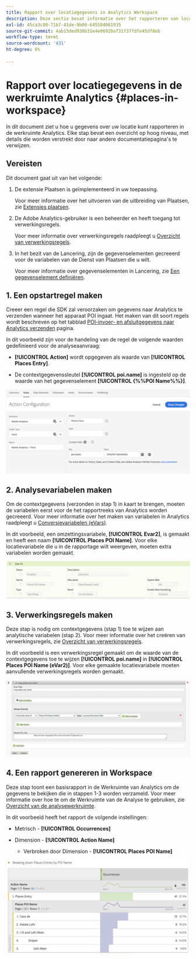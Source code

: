 ```yaml
---
title: Rapport over locatiegegevens in Analytics Workspace
description: Deze sectie bevat informatie over het rapporteren van locatiegegevens in de Analytics Workspace.
exl-id: 45ca3c80-71b7-41de-9b00-645504061935
source-git-commit: 4ab15ded930b31e4e06920af31f37fdfe45df8eb
workflow-type: tm+mt
source-wordcount: '431'
ht-degree: 6%

---
```


# Rapport over locatiegegevens in de werkruimte Analytics {#places-in-workspace}

In dit document ziet u hoe u gegevens over uw locatie kunt rapporteren in de werkruimte Analytics. Elke stap bevat een overzicht op hoog niveau, met details die worden verstrekt door naar andere documentatiepagina&#39;s te verwijzen.

## Vereisten

Dit document gaat uit van het volgende:

1. De extensie Plaatsen is geïmplementeerd in uw toepassing.

   Voor meer informatie over het uitvoeren van de uitbreiding van Plaatsen, zie [Extensies plaatsen](/help/places-ext-aep-sdks/places-extension/places-extension.md).

1. De Adobe Analytics-gebruiker is een beheerder en heeft toegang tot verwerkingsregels.

   Voor meer informatie over verwerkingsregels raadpleegt u [Overzicht van verwerkingsregels](https://docs.adobe.com/content/help/en/analytics/admin/admin-tools/processing-rules/processing-rules.html).

1. In het bezit van de Lancering, zijn de gegevenselementen gecreeerd voor de variabelen van de Dienst van Plaatsen die u wilt.

   Voor meer informatie over gegevenselementen in Lancering, zie [Een gegevenselement definiëren](/help/use-places-launch-workflow/define-data-elements.md).


## 1. Een opstartregel maken

Creeer een regel die SDK zal veroorzaken om gegevens naar Analytics te verzenden wanneer het apparaat POI ingaat. Het maken van dit soort regels wordt beschreven op het tabblad [POI-invoer- en afsluitgegevens naar Analytics verzenden](/help/use-places-with-other-solutions/places-adobe-analytics/use-places-adobe-analytics.md) pagina.

In dit voorbeeld zijn voor de handeling van de regel de volgende waarden gedefinieerd voor de analyseaanvraag:

* **[!UICONTROL Action]** wordt opgegeven als waarde van **[!UICONTROL Places Entry]**.

* De contextgegevenssleutel **[!UICONTROL poi.name]** is ingesteld op de waarde van het gegevenselement **[!UICONTROL {%%POI Name%%}]**.

![&quot;Een handeling instellen&quot;](/help/assets/pt-setAction.png)

## 2. Analysevariabelen maken

Om de contextgegevens (verzonden in stap 1) in kaart te brengen, moeten de variabelen eerst voor de het rapportreeks van Analytics worden gecreeerd. Voor meer informatie over het maken van variabelen in Analytics raadpleegt u [Conversievariabelen (eVars)](https://docs.adobe.com/content/help/en/analytics/implementation/analytics-basics/ref-conversion-variables-evar.html).

In dit voorbeeld, een omzettingsvariabele, **[!UICONTROL Evar2]**, is gemaakt en heeft een naam **[!UICONTROL Places POI Name]**. Voor elke locatievariabele die u in de rapportage wilt weergeven, moeten extra variabelen worden gemaakt.

![&quot;Een analytische variabele maken&quot;](/help/assets/aa-evar.png)

## 3. Verwerkingsregels maken

Deze stap is nodig om contextgegevens (stap 1) toe te wijzen aan analytische variabelen (stap 2). Voor meer informatie over het creëren van verwerkingsregels, zie [Overzicht van verwerkingsregels](https://docs.adobe.com/content/help/en/analytics/admin/admin-tools/processing-rules/processing-rules.html).

In dit voorbeeld is een verwerkingsregel gemaakt om de waarde van de contextgegevens toe te wijzen **[!UICONTROL poi.name]** in **[!UICONTROL Places POI Name (eVar2)]**. Voor elke gemaakte locatievariabele moeten aanvullende verwerkingsregels worden gemaakt.

![&quot;Een verwerkingsregel maken&quot;](/help/assets/aa-processing-rule.png)

## 4. Een rapport genereren in Workspace

Deze stap toont een basisrapport in de Werkruimte van Analytics om de gegevens te bekijken die in stappen 1-3 worden verzameld. Voor meer informatie over hoe te om de Werkruimte van de Analyse te gebruiken, zie [Overzicht van de analysewerkruimte](https://docs.adobe.com/content/help/en/analytics/analyze/analysis-workspace/analysis-workspace-features.html).

In dit voorbeeld heeft het rapport de volgende instellingen:

* Metrisch - **[!UICONTROL Occurrences]**

* Dimension - **[!UICONTROL Action Name]**

   * Verbroken door Dimension - **[!UICONTROL Places POI Name]**

![&quot;Een rapport maken in de werkruimte&quot;](/help/assets/aa-workspace.png)
